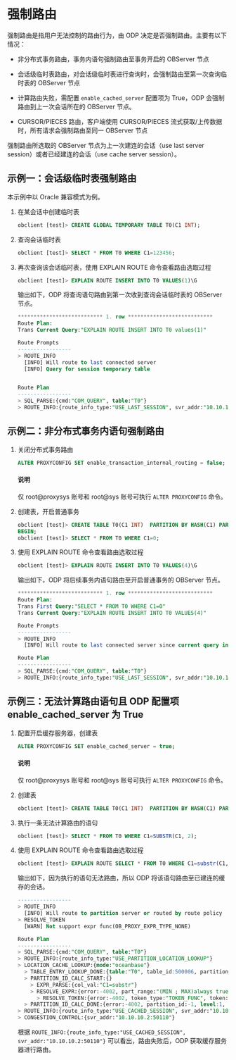 # 强制路由

强制路由是指用户无法控制的路由行为，由 ODP 决定是否强制路由。主要有以下情况：

* 非分布式事务路由，事务内语句强制路由至事务开启的 OBServer 节点

* 会话级临时表路由，对会话级临时表进行查询时，会强制路由至第一次查询临时表的 OBServer 节点

* 计算路由失败，需配置 `enable_cached_server` 配置项为 True，ODP 会强制路由到上一次会话所在的 OBServer 节点。

* CURSOR/PIECES 路由，客户端使用 CURSOR/PIECES 流式获取/上传数据时，所有请求会强制路由至同一 OBServer 节点

强制路由所选取的 OBServer 节点为上一次建连的会话（use last server session）或者已经建连的会话（use cache server session）。

## 示例一：会话级临时表强制路由

本示例中以 Oracle 兼容模式为例。

1. 在某会话中创建临时表

   ```sql
   obclient [test]> CREATE GLOBAL TEMPORARY TABLE T0(C1 INT);
   ```

2. 查询会话临时表

   ```sql
   obclient [test]> SELECT * FROM T0 WHERE C1=123456;
   ```

3. 再次查询该会话临时表，使用 EXPLAIN ROUTE 命令查看路由选取过程

   ```sql
   obclient [test]> EXPLAIN ROUTE INSERT INTO T0 VALUES(1)\G
   ```

   输出如下，ODP 将查询语句路由到第一次收到查询会话临时表的 OBServer 节点。

   ```sql
   *************************** 1. row ***************************
   Route Plan:
   Trans Current Query:"EXPLAIN ROUTE INSERT INTO T0 values(1)"
   
   Route Prompts
   -----------------
   > ROUTE_INFO
     [INFO] Will route to last connected server
     [INFO] Query for session temporary table
   
   
   Route Plan
   -----------------
   > SQL_PARSE:{cmd:"COM_QUERY", table:"T0"}
   > ROUTE_INFO:{route_info_type:"USE_LAST_SESSION", svr_addr:"10.10.10.3:50111", trans_specified:true}
   ```

## 示例二：非分布式事务内语句强制路由

1. 关闭分布式事务路由

   ```sql
   ALTER PROXYCONFIG SET enable_transaction_internal_routing = false;
   ```

   <main id="notice" type='explain'>
      <h4>说明</h4>
      <p>仅 root@proxysys 账号和 root@sys 账号可执行 <code>ALTER PROXYCONFIG</code> 命令。</p>
   </main>

2. 创建表，开启普通事务

   ```sql
   obclient [test]> CREATE TABLE T0(C1 INT)  PARTITION BY HASH(C1) PARTITIONS 8;
   BEGIN;
   obclient [test]> SELECT * FROM T0 WHERE C1=0;
   ```

3. 使用 EXPLAIN ROUTE 命令查看路由选取过程

   ```sql
   obclient [test]> EXPLAIN ROUTE INSERT INTO T0 VALUES(4)\G
   ```

   输出如下，ODP 将后续事务内语句路由至开启普通事务的 OBServer 节点。

   ```sql
   *************************** 1. row ***************************
   Route Plan:
   Trans First Query:"SELECT * FROM T0 WHERE C1=0"
   Trans Current Query:"EXPLAIN ROUTE INSERT INTO T0 VALUES(4)"
   
   Route Prompts
   -----------------
   > ROUTE_INFO
     [INFO] Will route to last connected server since current query in transaction
   
   Route Plan
   -----------------
   > SQL_PARSE:{cmd:"COM_QUERY", table:"T0"}
   > ROUTE_INFO:{route_info_type:"USE_LAST_SESSION", svr_addr:"10.10.10.1:50109", in_transaction:true}
   ```

## 示例三：无法计算路由语句且 ODP 配置项 enable_cached_server 为 True

1. 配置开启缓存服务器，创建表

   ```sql
   ALTER PROXYCONFIG SET enable_cached_server = true;
   ```

   <main id="notice" type='explain'>
      <h4>说明</h4>
      <p>仅 root@proxysys 账号和 root@sys 账号可执行 <code>ALTER PROXYCONFIG</code> 命令。</p>
   </main>

2. 创建表

   ```sql
   obclient [test]> CREATE TABLE T0(C1 INT)  PARTITION BY HASH(C1) PARTITIONS 8;
   ```

3. 执行一条无法计算路由的语句

   ```sql
   obclient [test]> SELECT * FROM T0 WHERE C1=SUBSTR(C1, 2);
   ```

4. 使用 EXPLAIN ROUTE 命令查看路由选取过程

   ```sql
   obclient [test]> EXPLAIN ROUTE SELECT * FROM T0 WHERE C1=substr(C1, 2)\G
   ```

   输出如下，因为执行的语句无法路由，所以 ODP 将该语句路由至已建连的缓存的会话。

   ```sql
   -----------------
   > ROUTE_INFO
     [INFO] Will route to partition server or routed by route policy
   > RESOLVE_TOKEN
     [WARN] Not support expr func(OB_PROXY_EXPR_TYPE_NONE)
   
   Route Plan
   -----------------
   > SQL_PARSE:{cmd:"COM_QUERY", table:"T0"}
   > ROUTE_INFO:{route_info_type:"USE_PARTITION_LOCATION_LOOKUP"}
   > LOCATION_CACHE_LOOKUP:{mode:"oceanbase"}
     > TABLE_ENTRY_LOOKUP_DONE:{table:"T0", table_id:500006, partition_num:8, table_type:"USER TABLE", entry_from_remote:false}
     > PARTITION_ID_CALC_START:{}
       > EXPR_PARSE:{col_val:"C1=substr"}
       > RESOLVE_EXPR:{error:-4002, part_range:"(MIN ; MAX)always true"}
         > RESOLVE_TOKEN:{error:-4002, token_type:"TOKEN_FUNC", token:"substr"}
     > PARTITION_ID_CALC_DONE:{error:-4002, partition_id:-1, level:1, partitions:"(p-1)"}
   > ROUTE_INFO:{route_info_type:"USE_CACHED_SESSION", svr_addr:"10.10.10.2:50110"}
   > CONGESTION_CONTROL:{svr_addr:"10.10.10.2:50110"}
   ```

   根据 `ROUTE_INFO:{route_info_type:"USE_CACHED_SESSION", svr_addr:"10.10.10.2:50110"}` 可以看出，路由失败后，ODP 获取缓存服务器进行路由。
